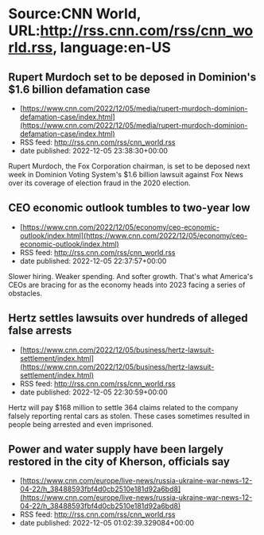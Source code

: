 # Source:CNN World, URL:http://rss.cnn.com/rss/cnn_world.rss, language:en-US

## Rupert Murdoch set to be deposed in Dominion's $1.6 billion defamation case
 - [https://www.cnn.com/2022/12/05/media/rupert-murdoch-dominion-defamation-case/index.html](https://www.cnn.com/2022/12/05/media/rupert-murdoch-dominion-defamation-case/index.html)
 - RSS feed: http://rss.cnn.com/rss/cnn_world.rss
 - date published: 2022-12-05 23:38:30+00:00

Rupert Murdoch, the Fox Corporation chairman, is set to be deposed next week in Dominion Voting System's $1.6 billion lawsuit against Fox News over its coverage of election fraud in the 2020 election.

## CEO economic outlook tumbles to two-year low
 - [https://www.cnn.com/2022/12/05/economy/ceo-economic-outlook/index.html](https://www.cnn.com/2022/12/05/economy/ceo-economic-outlook/index.html)
 - RSS feed: http://rss.cnn.com/rss/cnn_world.rss
 - date published: 2022-12-05 22:37:57+00:00

Slower hiring. Weaker spending. And softer growth. That's what America's CEOs are bracing for as the economy heads into 2023 facing a series of obstacles.

## Hertz settles lawsuits over hundreds of alleged false arrests
 - [https://www.cnn.com/2022/12/05/business/hertz-lawsuit-settlement/index.html](https://www.cnn.com/2022/12/05/business/hertz-lawsuit-settlement/index.html)
 - RSS feed: http://rss.cnn.com/rss/cnn_world.rss
 - date published: 2022-12-05 22:30:59+00:00

Hertz will pay $168 million to settle 364 claims related to the company falsely reporting rental cars as stolen. These cases sometimes resulted in people being arrested and even imprisoned.

## Power and water supply have been largely restored in the city of Kherson, officials say
 - [https://www.cnn.com/europe/live-news/russia-ukraine-war-news-12-04-22/h_38488593fbf4d0cb2510e181d92a6bd8](https://www.cnn.com/europe/live-news/russia-ukraine-war-news-12-04-22/h_38488593fbf4d0cb2510e181d92a6bd8)
 - RSS feed: http://rss.cnn.com/rss/cnn_world.rss
 - date published: 2022-12-05 01:02:39.329084+00:00



